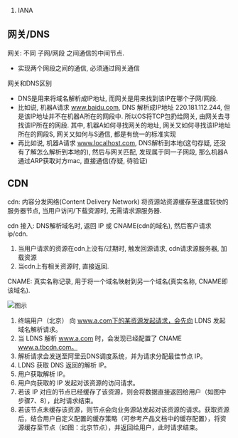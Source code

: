 1. IANA

## 网关/DNS
网关: 不同 子网/网段 之间通信的中间节点.
- 实现两个网段之间的通信, 必须通过网关通信

网关和DNS区别
- DNS是用来将域名解析成IP地址, 而网关是用来找到该IP在哪个子网/网段.
- 比如说, 机器A请求 www.baidu.com, DNS 解析成IP地址 220.181.112.244, 但是该IP地址并不在机器A所在的网段中. 所以OS将TCP包扔给网关, 由网关去寻找该IP所在的网段. 其中, 机器A如何寻找网关的地址, 网关又如何寻找该IP地址所在的网段S, 网关又如何与S通信, 都是有统一的标准实现
- 再比如说, 机器A请求 www.localhost.com, DNS解析到本地(这句存疑, 还没有了解怎么解析到本地的), 然后与网关匹配, 发现属于同一子网段, 那么机器A通过ARP获取对方mac, 直接通信(存疑, 待验证)

## CDN
cdn: 内容分发网络(Content Delivery Network) 将资源站资源缓存至速度较快的服务器节点, 当用户访问/下载资源时, 无需请求源服务器.

cdn 接入: DNS解析域名时, 返回 IP 或 CNAME(cdn的域名), 然后客户请求 ip/cdn.
1. 当用户请求的资源在cdn上没有/过期时, 触发回源请求, cdn请求源服务器, 加载资源
2. 当cdn上有相关资源时, 直接返回.

CNAME: 真实名称记录, 用于将一个域名映射到另一个域名(真实名称, CNAME即该域名).

![图示](http://static-aliyun-doc.oss-cn-hangzhou.aliyuncs.com/assets/img/5098/15382038524886_zh-CN.png)
1. 终端用户（北京） 向 www.a.com下的某资源发起请求，会先向 LDNS 发起域名解析请求。
2. 当 LDNS 解析 www.a.com 时，会发现已经配置了 CNAME www.a.tbcdn.com。
3. 解析请求会发送至阿里云DNS调度系统，并为请求分配最佳节点 IP。
4. LDNS 获取 DNS 返回的解析 IP。
5. 用户获取解析 IP。
6. 用户向获取的 IP 发起对该资源的访问请求。
7. 若该 IP 对应的节点已经缓存了该资源，则会将数据直接返回给用户（如图中步骤7、8），此时请求结束。
8. 若该节点未缓存该资源，则节点会向业务源站发起对该资源的请求。获取资源后，结合用户自定义配置的缓存策略（可参考产品文档中的缓存配置），将资源缓存至节点（如图：北京节点），并返回给用户，此时请求结束。
